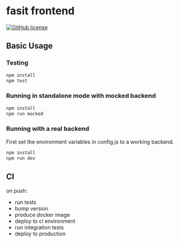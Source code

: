 fasit frontend
=====

[![GitHub license](https://img.shields.io/github/license/Naereen/StrapDown.js.svg)](https://github.com/Naereen/StrapDown.js/blob/master/LICENSE)



## Basic Usage
### Testing

```sh
npm install 
npm test 
```

### Running in standalone mode with mocked backend

```sh
npm install
npm run mocked
```

### Running with a real backend

First set the environment variables in config.js to a working backend.

```sh 
npm install
npm run dev
```

## CI

on push:

- run tests
- bump version
- produce docker image
- deploy to ci environment 
- run integration tests 
- deploy to production
